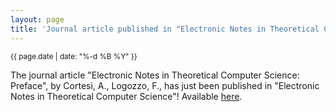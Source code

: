 ```yaml
---
layout: page
title: 'Journal article published in "Electronic Notes in Theoretical Computer Science"'
---
```


<small>{{ page.date | date: "%-d %B %Y" }}</small>

The journal article "Electronic Notes in Theoretical Computer Science: Preface", by Cortesi, A., Logozzo, F., has just been published in "Electronic Notes in Theoretical Computer Science"! Available [here](https://doi.org/10.1016/j.entcs.2005.02.010).
